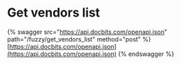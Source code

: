 # Get vendors list

{% swagger src="https://api.docbits.com/openapi.json" path="/fuzzy/get_vendors_list" method="post" %}
[https://api.docbits.com/openapi.json](https://api.docbits.com/openapi.json)
{% endswagger %}
